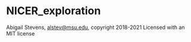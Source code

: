 # NICER_exploration

Abigail Stevens, alstev@msu.edu, copyright 2018-2021
Licensed with an MIT license
